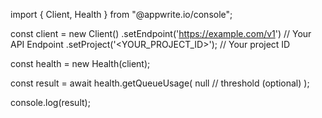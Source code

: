 import { Client, Health } from "@appwrite.io/console";

const client = new Client()
    .setEndpoint('https://example.com/v1') // Your API Endpoint
    .setProject('<YOUR_PROJECT_ID>'); // Your project ID

const health = new Health(client);

const result = await health.getQueueUsage(
    null // threshold (optional)
);

console.log(result);
